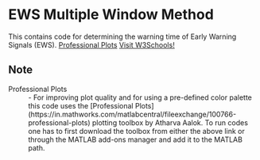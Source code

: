 # EWS Multiple Window Method
This contains code for determining the warning time of Early Warning Signals (EWS).
[Professional Plots](https://in.mathworks.com/matlabcentral/fileexchange/100766-professional-plots)
<a href="https://www.w3schools.com/" target="_blank">Visit W3Schools!</a>

## Note
<dl>
  <dt>Professional Plots</dt>
  <dd>- For improving plot quality and for using a pre-defined color palette this code uses the [Professional Plots](https://in.mathworks.com/matlabcentral/fileexchange/100766-professional-plots) plotting toolbox by Atharva Aalok. To run codes one has to first download the toolbox from either the above link or through the MATLAB add-ons manager and add it to the MATLAB path.</dd>
</dl>
